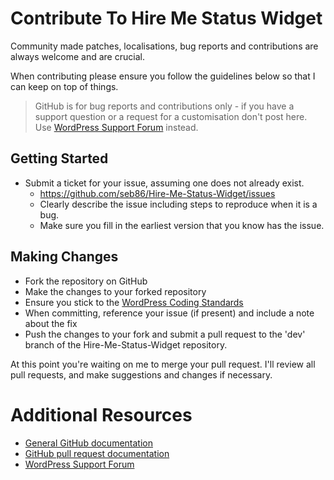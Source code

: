 # Contribute To Hire Me Status Widget

Community made patches, localisations, bug reports and contributions are always welcome and are crucial.

When contributing please ensure you follow the guidelines below so that I can keep on top of things.

> GitHub is for bug reports and contributions only - if you have a support question or a request for a customisation don't post here. Use [WordPress Support Forum](http://wordpress.org/support/plugin/hire-me-status-widget/) instead.

## Getting Started

* Submit a ticket for your issue, assuming one does not already exist.
  * https://github.com/seb86/Hire-Me-Status-Widget/issues
  * Clearly describe the issue including steps to reproduce when it is a bug.
  * Make sure you fill in the earliest version that you know has the issue.

## Making Changes 

* Fork the repository on GitHub
* Make the changes to your forked repository
* Ensure you stick to the [WordPress Coding Standards](http://codex.wordpress.org/WordPress_Coding_Standards)
* When committing, reference your issue (if present) and include a note about the fix
* Push the changes to your fork and submit a pull request to the 'dev' branch of the Hire-Me-Status-Widget repository.

At this point you're waiting on me to merge your pull request. I'll review all pull requests, and make suggestions and changes if necessary. 

# Additional Resources

* [General GitHub documentation](http://help.github.com/)
* [GitHub pull request documentation](http://help.github.com/send-pull-requests/)
* [WordPress Support Forum](http://wordpress.org/support/plugin/hire-me-status-widget/)
